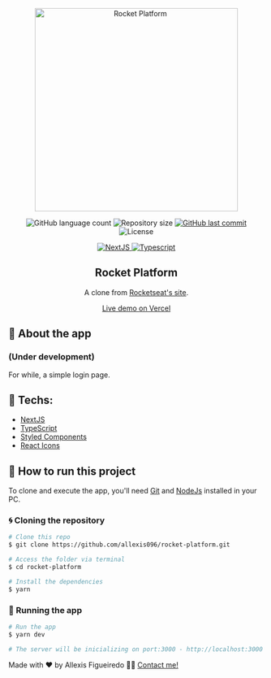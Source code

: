 <p align="center"><img  alt="Rocket Platform" src="https://imgur.com/4t3GUJf.png" width="400" /></p>

<p align="center">

<img alt="GitHub language count" src="https://img.shields.io/github/languages/count/allexis096/rocket-platform">

<img alt="Repository size" src="https://img.shields.io/github/repo-size/allexis096/rocket-platform">

<a href="https://github.com/allexis096/rocket-platform/graphs/commit-activity">
    <img alt="GitHub last commit" src="https://img.shields.io/github/last-commit/allexis096/rocket-platform?color=blue%22">
</a>

<img alt="License" src="https://img.shields.io/badge/license-MIT-brightgreen?color=blue">
</p>

<p align="center">

<a href="https://nextjs.org/">
  <img alt="NextJS" src="https://img.shields.io/static/v1?color=black&label=Next&message=JS&?style=plastic&logo=Next">
</a>

<a href="https://www.typescriptlang.org/">
  <img alt="Typescript" src="https://img.shields.io/static/v1?color=blue&label=Typescript&message=JS&?style=plastic&logo=Typescript">
</a>

</p>
<h2 align="center">
  Rocket Platform
</h2>

<p align="center">A clone from <a href="https://app.rocketseat.com.br/">Rocketseat's site</a>.</p>
<p align="center"><a href="https://rocket-platform.vercel.app/">Live demo on Vercel</a></p>

## 🏁 About the app

### (Under development)

For while, a simple login page.


## 🔨 Techs:

- [NextJS][next]
- [TypeScript][typescript]
- [Styled Components][styledcomponents]
- [React Icons][reacticons]


## 🚀 How to run this project

To clone and execute the app, you'll need [Git](https://git-scm.com) and [NodeJs][nodejs] installed in your PC.

### 🌀 Cloning the repository

```bash
# Clone this repo
$ git clone https://github.com/allexis096/rocket-platform.git

# Access the folder via terminal
$ cd rocket-platform

# Install the dependencies
$ yarn
```

### 🧭 Running the app

```bash
# Run the app
$ yarn dev

# The server will be inicializing on port:3000 - http://localhost:3000
```

Made with ❤️ by Allexis Figueiredo 👋🏽 [Contact me!](https://www.linkedin.com/in/allexis-figueiredo/)

[nodejs]: https://nodejs.org/en/
[license]: https://opensource.org/licenses/MIT
[next]: https://nextjs.org/
[license]: https://opensource.org/licenses/MIT
[typescript]: https://www.typescriptlang.org/
[styledcomponents]: https://styled-components.com/
[reacticons]: https://react-icons.github.io/
